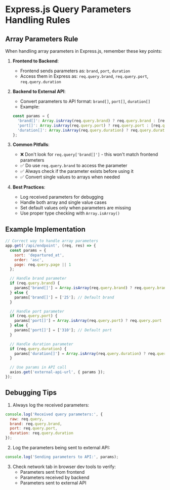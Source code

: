 # Express.js Query Parameters Handling Rules

## Array Parameters Rule

When handling array parameters in Express.js, remember these key points:

1. **Frontend to Backend**:
   - Frontend sends parameters as: `brand`, `port`, `duration`
   - Access them in Express as: `req.query.brand`, `req.query.port`, `req.query.duration`

2. **Backend to External API**:
   - Convert parameters to API format: `brand[]`, `port[]`, `duration[]`
   - Example:
   ```javascript
   const params = {
     'brand[]': Array.isArray(req.query.brand) ? req.query.brand : [req.query.brand],
     'port[]': Array.isArray(req.query.port) ? req.query.port : [req.query.port],
     'duration[]': Array.isArray(req.query.duration) ? req.query.duration : [req.query.duration]
   };
   ```

3. **Common Pitfalls**:
   - ❌ Don't look for `req.query['brand[]']` - this won't match frontend parameters
   - ✅ Do use `req.query.brand` to access the parameter
   - ✅ Always check if the parameter exists before using it
   - ✅ Convert single values to arrays when needed

4. **Best Practices**:
   - Log received parameters for debugging
   - Handle both array and single value cases
   - Set default values only when parameters are missing
   - Use proper type checking with `Array.isArray()`

## Example Implementation

```javascript
// Correct way to handle array parameters
app.get('/api/endpoint', (req, res) => {
  const params = {
    sort: 'departured_at',
    order: 'asc',
    page: req.query.page || 1
  };

  // Handle brand parameter
  if (req.query.brand) {
    params['brand[]'] = Array.isArray(req.query.brand) ? req.query.brand : [req.query.brand];
  } else {
    params['brand[]'] = ['25']; // Default brand
  }

  // Handle port parameter
  if (req.query.port) {
    params['port[]'] = Array.isArray(req.query.port) ? req.query.port : [req.query.port];
  } else {
    params['port[]'] = ['310']; // Default port
  }

  // Handle duration parameter
  if (req.query.duration) {
    params['duration[]'] = Array.isArray(req.query.duration) ? req.query.duration : [req.query.duration];
  }

  // Use params in API call
  axios.get('external-api-url', { params });
});
```

## Debugging Tips

1. Always log the received parameters:
```javascript
console.log('Received query parameters:', {
  raw: req.query,
  brand: req.query.brand,
  port: req.query.port,
  duration: req.query.duration
});
```

2. Log the parameters being sent to external API:
```javascript
console.log('Sending parameters to API:', params);
```

3. Check network tab in browser dev tools to verify:
   - Parameters sent from frontend
   - Parameters received by backend
   - Parameters sent to external API 